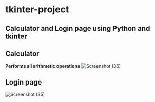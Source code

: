 # tkinter-project
## Calculator  and Login page using Python and tkinter

## Calculator

**Performs all arithmetic operations**
![Screenshot (36)](https://user-images.githubusercontent.com/105106551/194715255-47f84515-6997-4b5d-863f-08d4d5b9337e.png)

## Login page
![Screenshot (35)](https://user-images.githubusercontent.com/105106551/194715325-7dae08cc-2692-47b2-8b5e-ece3f927c5f0.png)

